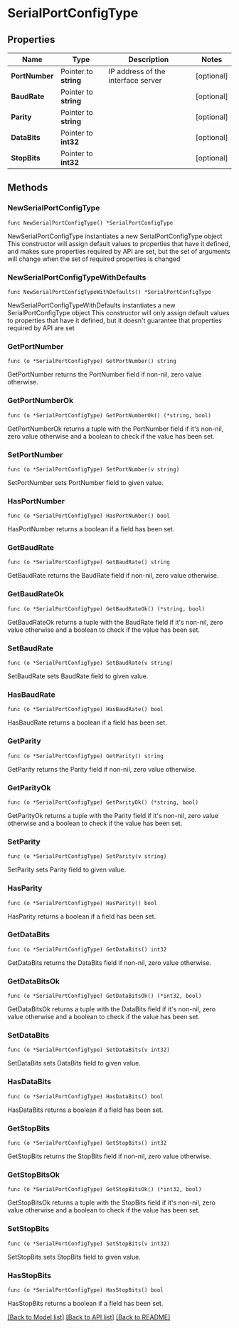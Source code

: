 # SerialPortConfigType

## Properties

Name | Type | Description | Notes
------------ | ------------- | ------------- | -------------
**PortNumber** | Pointer to **string** | IP address of the interface server | [optional] 
**BaudRate** | Pointer to **string** |  | [optional] 
**Parity** | Pointer to **string** |  | [optional] 
**DataBits** | Pointer to **int32** |  | [optional] 
**StopBits** | Pointer to **int32** |  | [optional] 

## Methods

### NewSerialPortConfigType

`func NewSerialPortConfigType() *SerialPortConfigType`

NewSerialPortConfigType instantiates a new SerialPortConfigType object
This constructor will assign default values to properties that have it defined,
and makes sure properties required by API are set, but the set of arguments
will change when the set of required properties is changed

### NewSerialPortConfigTypeWithDefaults

`func NewSerialPortConfigTypeWithDefaults() *SerialPortConfigType`

NewSerialPortConfigTypeWithDefaults instantiates a new SerialPortConfigType object
This constructor will only assign default values to properties that have it defined,
but it doesn't guarantee that properties required by API are set

### GetPortNumber

`func (o *SerialPortConfigType) GetPortNumber() string`

GetPortNumber returns the PortNumber field if non-nil, zero value otherwise.

### GetPortNumberOk

`func (o *SerialPortConfigType) GetPortNumberOk() (*string, bool)`

GetPortNumberOk returns a tuple with the PortNumber field if it's non-nil, zero value otherwise
and a boolean to check if the value has been set.

### SetPortNumber

`func (o *SerialPortConfigType) SetPortNumber(v string)`

SetPortNumber sets PortNumber field to given value.

### HasPortNumber

`func (o *SerialPortConfigType) HasPortNumber() bool`

HasPortNumber returns a boolean if a field has been set.

### GetBaudRate

`func (o *SerialPortConfigType) GetBaudRate() string`

GetBaudRate returns the BaudRate field if non-nil, zero value otherwise.

### GetBaudRateOk

`func (o *SerialPortConfigType) GetBaudRateOk() (*string, bool)`

GetBaudRateOk returns a tuple with the BaudRate field if it's non-nil, zero value otherwise
and a boolean to check if the value has been set.

### SetBaudRate

`func (o *SerialPortConfigType) SetBaudRate(v string)`

SetBaudRate sets BaudRate field to given value.

### HasBaudRate

`func (o *SerialPortConfigType) HasBaudRate() bool`

HasBaudRate returns a boolean if a field has been set.

### GetParity

`func (o *SerialPortConfigType) GetParity() string`

GetParity returns the Parity field if non-nil, zero value otherwise.

### GetParityOk

`func (o *SerialPortConfigType) GetParityOk() (*string, bool)`

GetParityOk returns a tuple with the Parity field if it's non-nil, zero value otherwise
and a boolean to check if the value has been set.

### SetParity

`func (o *SerialPortConfigType) SetParity(v string)`

SetParity sets Parity field to given value.

### HasParity

`func (o *SerialPortConfigType) HasParity() bool`

HasParity returns a boolean if a field has been set.

### GetDataBits

`func (o *SerialPortConfigType) GetDataBits() int32`

GetDataBits returns the DataBits field if non-nil, zero value otherwise.

### GetDataBitsOk

`func (o *SerialPortConfigType) GetDataBitsOk() (*int32, bool)`

GetDataBitsOk returns a tuple with the DataBits field if it's non-nil, zero value otherwise
and a boolean to check if the value has been set.

### SetDataBits

`func (o *SerialPortConfigType) SetDataBits(v int32)`

SetDataBits sets DataBits field to given value.

### HasDataBits

`func (o *SerialPortConfigType) HasDataBits() bool`

HasDataBits returns a boolean if a field has been set.

### GetStopBits

`func (o *SerialPortConfigType) GetStopBits() int32`

GetStopBits returns the StopBits field if non-nil, zero value otherwise.

### GetStopBitsOk

`func (o *SerialPortConfigType) GetStopBitsOk() (*int32, bool)`

GetStopBitsOk returns a tuple with the StopBits field if it's non-nil, zero value otherwise
and a boolean to check if the value has been set.

### SetStopBits

`func (o *SerialPortConfigType) SetStopBits(v int32)`

SetStopBits sets StopBits field to given value.

### HasStopBits

`func (o *SerialPortConfigType) HasStopBits() bool`

HasStopBits returns a boolean if a field has been set.


[[Back to Model list]](../README.md#documentation-for-models) [[Back to API list]](../README.md#documentation-for-api-endpoints) [[Back to README]](../README.md)


